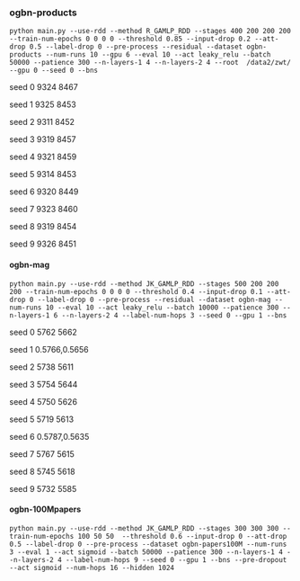 ### ogbn-products

```
python main.py --use-rdd --method R_GAMLP_RDD --stages 400 200 200 200 --train-num-epochs 0 0 0 0 --threshold 0.85 --input-drop 0.2 --att-drop 0.5 --label-drop 0 --pre-process --residual --dataset ogbn-products --num-runs 10 --gpu 6 --eval 10 --act leaky_relu --batch 50000 --patience 300 --n-layers-1 4 --n-layers-2 4 --root  /data2/zwt/ --gpu 0 --seed 0 --bns
```

seed 0 9324 8467

seed 1 9325 8453

seed 2 9311 8452

seed 3 9319 8457

seed 4 9321 8459

seed 5 9314 8453

seed 6 9320 8449

seed 7 9323 8460

seed 8 9319 8454

seed 9 9326 8451

#### ogbn-mag

```
python main.py --use-rdd --method JK_GAMLP_RDD --stages 500 200 200 200 --train-num-epochs 0 0 0 0 --threshold 0.4 --input-drop 0.1 --att-drop 0 --label-drop 0 --pre-process --residual --dataset ogbn-mag --num-runs 10 --eval 10 --act leaky_relu --batch 10000 --patience 300 --n-layers-1 6 --n-layers-2 4 --label-num-hops 3 --seed 0 --gpu 1 --bns
```

seed 0 5762 5662

seed 1 0.5766,0.5656

seed 2 5738 5611

seed 3 5754 5644

seed 4 5750 5626

seed 5 5719 5613

seed 6 0.5787,0.5635

seed 7 5767 5615

seed 8 5745 5618

seed 9 5732 5585

 #### ogbn-100Mpapers

```
python main.py --use-rdd --method JK_GAMLP_RDD --stages 300 300 300 --train-num-epochs 100 50 50  --threshold 0.6 --input-drop 0 --att-drop 0.5 --label-drop 0 --pre-process --dataset ogbn-papers100M --num-runs 3 --eval 1 --act sigmoid --batch 50000 --patience 300 --n-layers-1 4 --n-layers-2 4 --label-num-hops 9 --seed 0 --gpu 1 --bns --pre-dropout --act sigmoid --num-hops 16 --hidden 1024
```
